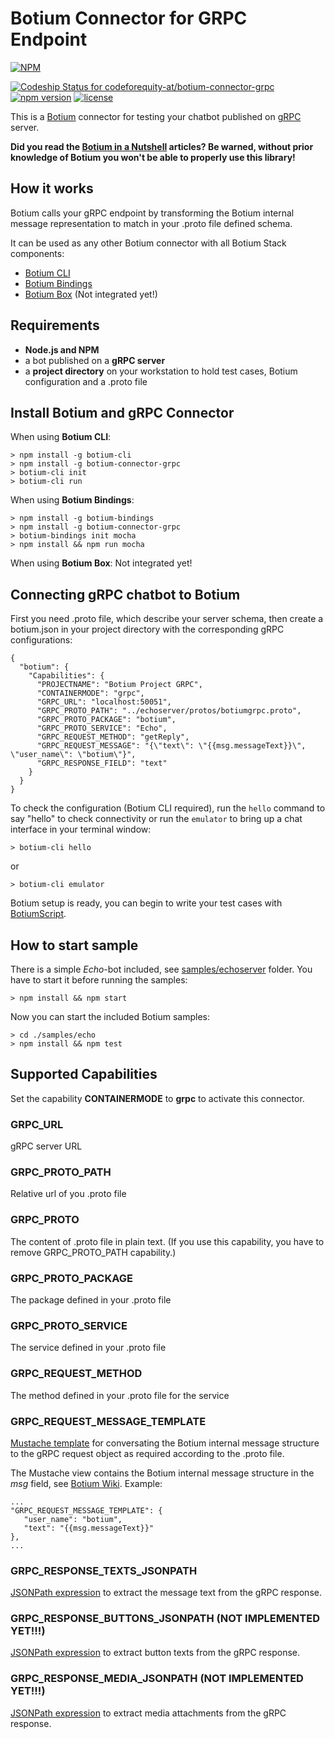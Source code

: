 # Botium Connector for GRPC Endpoint

[![NPM](https://nodei.co/npm/botium-connector-grpc.png?downloads=true&downloadRank=true&stars=true)](https://nodei.co/npm/botium-connector-grpc/)

[![Codeship Status for codeforequity-at/botium-connector-grpc](https://app.codeship.com/projects/2b082bfb-7969-4238-87b7-da396ac59843/status?branch=master)](https://app.codeship.com/projects/2b082bfb-7969-4238-87b7-da396ac59843)
[![npm version](https://badge.fury.io/js/botium-connector-grpc.svg)](https://badge.fury.io/js/botium-connector-grpc)
[![license](https://img.shields.io/github/license/mashape/apistatus.svg)]()

This is a [Botium](https://github.com/codeforequity-at/botium-core) connector for testing your chatbot published on [gRPC](https://grpc.io) server.

__Did you read the [Botium in a Nutshell](https://medium.com/@floriantreml/botium-in-a-nutshell-part-1-overview-f8d0ceaf8fb4) articles? Be warned, without prior knowledge of Botium you won't be able to properly use this library!__

## How it works
Botium calls your gRPC endpoint by transforming the Botium internal message representation to match in your .proto file defined schema.

It can be used as any other Botium connector with all Botium Stack components:
* [Botium CLI](https://github.com/codeforequity-at/botium-cli/)
* [Botium Bindings](https://github.com/codeforequity-at/botium-bindings/)
* [Botium Box](https://www.botium.at) (Not integrated yet!)

## Requirements
* **Node.js and NPM**
* a bot published on a **gRPC server**
* a **project directory** on your workstation to hold test cases, Botium configuration and a .proto file

## Install Botium and gRPC Connector

When using __Botium CLI__:

```
> npm install -g botium-cli
> npm install -g botium-connector-grpc
> botium-cli init
> botium-cli run
```

When using __Botium Bindings__:

```
> npm install -g botium-bindings
> npm install -g botium-connector-grpc
> botium-bindings init mocha
> npm install && npm run mocha
```

When using __Botium Box__: Not integrated yet!

## Connecting gRPC chatbot to Botium

First you need .proto file, which describe your server schema, 
then create a botium.json in your project directory with the corresponding gRPC configurations:

```
{
  "botium": {
    "Capabilities": {
      "PROJECTNAME": "Botium Project GRPC",
      "CONTAINERMODE": "grpc",
      "GRPC_URL": "localhost:50051",
      "GRPC_PROTO_PATH": "../echoserver/protos/botiumgrpc.proto",
      "GRPC_PROTO_PACKAGE": "botium",
      "GRPC_PROTO_SERVICE": "Echo",
      "GRPC_REQUEST_METHOD": "getReply",
      "GRPC_REQUEST_MESSAGE": "{\"text\": \"{{msg.messageText}}\", \"user_name\": \"botium\"}",
      "GRPC_RESPONSE_FIELD": "text"
    }
  }
}
```

To check the configuration (Botium CLI required), run the `hello` command to say "hello" to check connectivity or run the `emulator` to bring up a chat interface in your terminal window:

```
> botium-cli hello
```
or
```
> botium-cli emulator
```

Botium setup is ready, you can begin to write your test cases with [BotiumScript](https://botium.atlassian.net/wiki/spaces/BOTIUM/pages/491664/Botium+Scripting+-+BotiumScript).

## How to start sample

There is a simple *Echo*-bot included, see [samples/echoserver](./samples/echoserver) folder. You have to start it before running the samples:

```
> npm install && npm start
```

Now you can start the included Botium samples:

```
> cd ./samples/echo
> npm install && npm test
```

## Supported Capabilities

Set the capability __CONTAINERMODE__ to __grpc__ to activate this connector.

### GRPC_URL
gRPC server URL

### GRPC_PROTO_PATH
Relative url of you .proto file

### GRPC_PROTO
The content of .proto file in plain text. (If you use this capability, you have to remove GRPC_PROTO_PATH capability.)

### GRPC_PROTO_PACKAGE
The package defined in your .proto file

### GRPC_PROTO_SERVICE
The service defined in your .proto file

### GRPC_REQUEST_METHOD
The method defined in your .proto file for the service

### GRPC_REQUEST_MESSAGE_TEMPLATE
[Mustache template](https://mustache.github.io/) for conversating the Botium internal message structure to the gRPC request object as required according to the .proto file.

The Mustache view contains the Botium internal message structure in the _msg_ field, see [Botium Wiki](https://botium.atlassian.net/wiki/spaces/BOTIUM/pages/38502401/Howto+develop+your+own+Botium+connector#The-outgoing-message). Example:

    ...
    "GRPC_REQUEST_MESSAGE_TEMPLATE": {
       "user_name": "botium",
       "text": "{{msg.messageText}}"
    },
    ...
### GRPC_RESPONSE_TEXTS_JSONPATH
[JSONPath expression](https://github.com/dchester/jsonpath) to extract the message text from the gRPC response.

### GRPC_RESPONSE_BUTTONS_JSONPATH (NOT IMPLEMENTED YET!!!)
[JSONPath expression](https://github.com/dchester/jsonpath) to extract button texts from the gRPC response.

### GRPC_RESPONSE_MEDIA_JSONPATH (NOT IMPLEMENTED YET!!!)
[JSONPath expression](https://github.com/dchester/jsonpath) to extract media attachments from the gRPC response.
